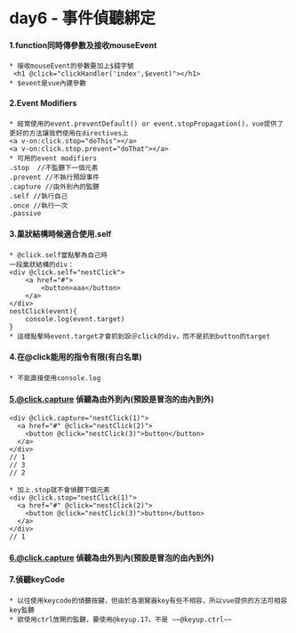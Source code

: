 # day6 - 事件偵聽綁定

#### 1.function同時傳參數及接收mouseEvent
    * 接收mouseEvent的參數要加上$錢字號
     <h1 @click="clickHandler('index',$event)"></h1>
    * $event是vue內建參數
#### 2.Event Modifiers
    * 經常使用的event.preventDefault() or event.stopPropagation()，vue提供了更好的方法讓我們使用在directives上
    <a v-on:click.stop="doThis"></a>
    <a v-on:click.stop.prevent="doThat"></a>
    * 可用的event modifiers
    .stop  //不監聽下一個元素
    .prevent //不執行預設事件
    .capture //由外到內的監聽
    .self //執行自己
    .once //執行一次
    .passive

#### 3.巢狀結構時候適合使用.self
    * @click.self當點擊為自己時
    一段巢狀結構的div：
    <div @click.self="nestClick">
        <a href="#">
            <button>aaa</button>
        </a>
    </div>
    nestClick(event){
        console.log(event.target) 
    }
    * 這樣點擊時event.target才會抓到設＠click的div，而不是抓到button的target
    

#### 4.在@click能用的指令有限(有白名單)
    * 不能直接使用console.log

#### 5.@click.capture 偵聽為由外到內(預設是冒泡的由內到外)
    <div @click.capture="nestClick(1)">
      <a href="#" @click="nestClick(2)">
        <button @click="nestClick(3)">button</button>
      </a>
    </div>
    // 1
    // 3
    // 2

    * 加上.stop就不會偵聽下個元素
    <div @click.stop="nestClick(1)">
      <a href="#" @click="nestClick(2)">
        <button @click="nestClick(3)">button</button>
      </a>
    </div>
    // 1

#### 6.@click.capture 偵聽為由外到內(預設是冒泡的由內到外)

#### 7.偵聽keyCode
    * 以往使用keycode的偵聽按鍵，但由於各瀏覽器key有些不相容，所以vue提供的方法可相容key監聽
    * 欲使用ctrl放開的監聽，要使用@keyup.17。不是 ~~@keyup.ctrl~~